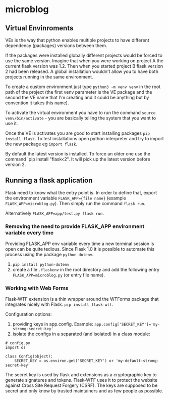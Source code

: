 # microblog

## Virtual Envinroments

VEs is the way that python enables multiple projects to have different dependency (packages) versions between them.

If the packages were installed globally different projects would be forced to use the same version. Imagine that when you were working on project A the current flask version was 1.2. Then when you started project B flask version 2 had been released. A global installation wouldn't allow you to have both projects running in the same environment.

To create a custom environment just type `python3 -m venv venv` in the root path of the project (the first venv parameter is the VE package and the second the VE name that I'm creating and it could be anything but by convention it takes this name).

To activate the virtual environment you have to run the command `source venv/bin/activate` - you are basically telling the system that you want to use it.

Once the VE is activates you are good to start installing packages `pip install flask`. To test installations open python interpreter and try to import the new package eg `import flask`.

By default the latest version is installed. To force an older one use the command `pip install "flask<2". It will pick up the latest version before version 2.


## Running a flask application

Flask need to know what the entry point is. In order to define that, export the environment variable `FLASK_APP={file name}` (example `FLASK_APP=microblog.py`). Then simply run the command `flask run`. 

Alternatively `FLASK_APP=app/test.py flask run`.

### Removing the need to provide FLASK_APP environment variable every time

Providing FLASK_APP env variable every time a new terminal session is open can be quite tedious. Since Flask 1.0 it is possible to automate this process using the package `python-dotenv`.

1. `pip install python-dotenv`
2. create a file `.flaskenv` in the root directory and add the following entry `FLASK_APP=microblog.py` (or entry file name).

### Working with Web Forms

Flask-WTF extension is a thin wrapper around the WTForms package that integrates nicely with Flask. `pip install flask-wtf`.

Configuration options:

1. providing keys in app.config. Example: `app.config['SECRET_KEY']='my-strong-secret-key'`
2. isolate the configs in a separated (and isolated) in a class module:
```
# config.py
import os

class Config(object):
    SECRET_KEY = os.environ.get('SECRET_KEY') or 'my-default-strong-secret-key'

```

The secret key is used by flask and extensions as a cryptographic key to generate signatures and tokens. Flask-WTF uses it to protect the website against Cross Site Request Forgery (CSRF). The keys are supposed to be secret and only know by trusted maintainers and as few people as possible.

